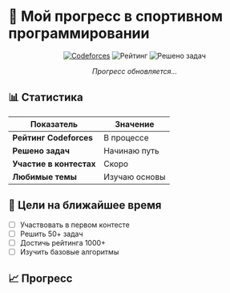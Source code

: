 # 🚀 Мой прогресс в спортивном программировании

<div align="center">

[![Codeforces](https://img.shields.io/badge/Codeforces-dumooroo-blue?style=for-the-badge&logo=codeforces)](https://codeforces.com/profile/dumooroo)
![Рейтинг](https://img.shields.io/badge/Рейтинг-Новичок-green?style=for-the-badge)
![Решено задач](https://img.shields.io/badge/Решено_задач-10+-brightgreen?style=for-the-badge)

*Прогресс обновляется...*

</div>

## 📊 Статистика

| Показатель | Значение |
|------------|----------|
| **Рейтинг Codeforces** | В процессе |
| **Решено задач** | Начинаю путь |
| **Участие в контестах** | Скоро |
| **Любимые темы** | Изучаю основы |

## 🎯 Цели на ближайшее время

- [ ] Участвовать в первом контесте
- [ ] Решить 50+ задач
- [ ] Достичь рейтинга 1000+
- [ ] Изучить базовые алгоритмы

## 📈 Прогресс

